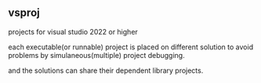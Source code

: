 ## vsproj

projects for visual studio 2022 or higher

each executable(or runnable) project is placed on different solution to avoid problems by simulaneous(multiple) project debugging.

and the solutions can share their dependent library projects.
